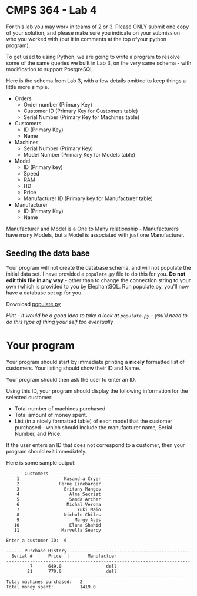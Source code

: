# CMPS 364 - Lab 4

For this lab you may work in teams of 2 or 3.  Please ONLY submit one copy of your solution, and please make sure you indicate on your submission who you worked with (put it in comments at the top ofyour python program).

To get used to using Python, we are going to write a program to resolve some of the same queries we built in Lab 3, on the very same schema - with modification to support PostgreSQL.

Here is the schema from Lab 3, with a few details omitted to keep things a little more simple.

- Orders
  - Order number (Primary Key)
  - Customer ID (Primary Key for Customers table)
  - Serial Number (Primary Key for Machines table)
- Customers
  - ID (Primary Key)
  - Name
- Machines
  - Serial Number (Primary Key)
  - Model Number (Primary Key for Models table)
- Model
  - ID (Primary key)
  - Speed
  - RAM
  - HD
  - Price
  - Manufacturer ID (Primary key for Manufacturer table)
- Manufacturer
  - ID (Primary Key)
  - Name

Manufacturer and Model is a One to Many relationship - Manufacturers have many Models, but a Model is associated with just one Manufacturer.

## Seeding the data base
Your program will not create the database schema, and will not populate the initial data set.  I have provided a `populate.py` file to do this for you.
**Do not edit this file in any way** - other than to change the connection string to your own (which is provided to you by ElephantSQL.  Run populate.py, you'll now have a database set up for you.

Download [populate.py](populate.py)

*Hint - it would be a good idea to take a look at `populate.py` - you'll need to do this type of thing your self too eventually*

#  Your program
Your program should start by immediate printing a **nicely** formatted list of customers.  Your listing should show their ID and Name.

Your program should then ask the user to enter an ID.

Using this ID, your program should display the following information for the selected customer:
- Total number of machines purchased.
- Total amount of money spent.
- List (in a nicely formatted table) of each model that the customer purchased - which should include the manufacturer name, Serial Number, and Price.

If the user enters an ID that does not correspond to a customer, then your program should exit immediately.

Here is some sample output:
```
------ Customers -----------------------------------------------------
    1                 Kasandra Cryer
    2               Ferne Linebarger
    3                 Britany Manges
    4                   Alma Secrist
    5                   Sanda Archer
    6                  Michal Verona
    7                      Yuki Maio
    8                 Nichole Chiles
    9                     Margy Avis
   10                   Elana Shahid
   11                Marvella Searcy

Enter a customer ID:  6

------ Purchase History-----------------------------------------------
  Serial #  |   Price  |       Manufactuer
----------------------------------------------------------------------
         7      649.0                 dell
        21      770.0                 dell
----------------------------------------------------------------------
Total machines purchased:   2
Total money spent:          1419.0
```